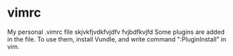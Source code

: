 # vimrc
My personal .vimrc file
skjvkfjvdkfvjdfv
fvjbdfkvjfd
Some plugins are added in the file. To use them, install Vundle, and write command ":PluginInstall" in vim.
